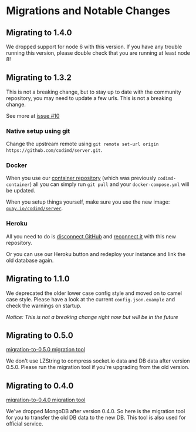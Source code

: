 # Migrations and Notable Changes

## Migrating to 1.4.0

We dropped support for node 6 with this version. If you have any trouble running this version, please double check that you are running at least node 8!

## Migrating to 1.3.2

This is not a breaking change, but to stay up to date with the community
repository, you may need to update a few urls. This is not a breaking change.

See more at [issue #10](https://github.com/codimd/server/issues/10)

### Native setup using git

Change the upstream remote using `git remote set-url origin https://github.com/codimd/server.git`.

### Docker

When you use our [container repository](https://github.com/codimd/container) 
(which was previously `codimd-container`) all you can simply run `git pull` and
your `docker-compose.yml` will be updated.

When you setup things yourself, make sure you use the new image:
[`quay.io/codimd/server`](https://quay.io/repository/codimd/server?tab=tags).

### Heroku

All you need to do is [disconnect GitHub](https://devcenter.heroku.com/articles/github-integration#disconnecting-from-github)
and [reconnect it](https://devcenter.heroku.com/articles/github-integration#enabling-github-integration)
with this new repository.

Or you can use our Heroku button and redeploy your instance and link the old
database again.

## Migrating to 1.1.0

We deprecated the older lower case config style and moved on to camel case style. Please have a look at the current `config.json.example` and check the warnings on startup.

*Notice: This is not a breaking change right now but will be in the future*

## Migrating to 0.5.0

[migration-to-0.5.0 migration tool](https://github.com/hackmdio/migration-to-0.5.0)

We don't use LZString to compress socket.io data and DB data after version 0.5.0.
Please run the migration tool if you're upgrading from the old version.

## Migrating to 0.4.0

[migration-to-0.4.0 migration tool](https://github.com/hackmdio/migration-to-0.4.0)

We've dropped MongoDB after version 0.4.0.
So here is the migration tool for you to transfer the old DB data to the new DB.
This tool is also used for official service.
